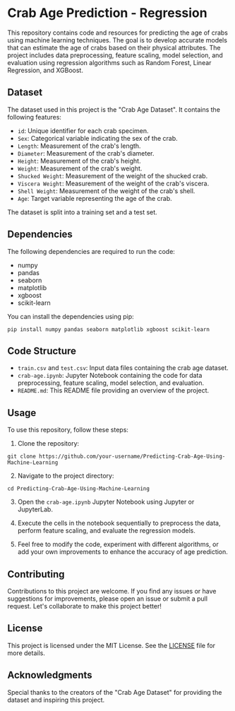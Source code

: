 # Crab Age Prediction - Regression

This repository contains code and resources for predicting the age of crabs using machine learning techniques. The goal is to develop accurate models that can estimate the age of crabs based on their physical attributes. The project includes data preprocessing, feature scaling, model selection, and evaluation using regression algorithms such as Random Forest, Linear Regression, and XGBoost.

## Dataset

The dataset used in this project is the "Crab Age Dataset". It contains the following features:

- `id`: Unique identifier for each crab specimen.
- `Sex`: Categorical variable indicating the sex of the crab.
- `Length`: Measurement of the crab's length.
- `Diameter`: Measurement of the crab's diameter.
- `Height`: Measurement of the crab's height.
- `Weight`: Measurement of the crab's weight.
- `Shucked Weight`: Measurement of the weight of the shucked crab.
- `Viscera Weight`: Measurement of the weight of the crab's viscera.
- `Shell Weight`: Measurement of the weight of the crab's shell.
- `Age`: Target variable representing the age of the crab.

The dataset is split into a training set and a test set.

## Dependencies

The following dependencies are required to run the code:

- numpy
- pandas
- seaborn
- matplotlib
- xgboost
- scikit-learn

You can install the dependencies using pip:

```shell
pip install numpy pandas seaborn matplotlib xgboost scikit-learn
```

## Code Structure

- `train.csv` and `test.csv`: Input data files containing the crab age dataset.
- `crab-age.ipynb`: Jupyter Notebook containing the code for data preprocessing, feature scaling, model selection, and evaluation.
- `README.md`: This README file providing an overview of the project.

## Usage

To use this repository, follow these steps:

1. Clone the repository:

```shell
git clone https://github.com/your-username/Predicting-Crab-Age-Using-Machine-Learning
```

2. Navigate to the project directory:

```shell
cd Predicting-Crab-Age-Using-Machine-Learning
```

3. Open the `crab-age.ipynb` Jupyter Notebook using Jupyter or JupyterLab.

4. Execute the cells in the notebook sequentially to preprocess the data, perform feature scaling, and evaluate the regression models.

5. Feel free to modify the code, experiment with different algorithms, or add your own improvements to enhance the accuracy of age prediction.

## Contributing

Contributions to this project are welcome. If you find any issues or have suggestions for improvements, please open an issue or submit a pull request. Let's collaborate to make this project better!

## License

This project is licensed under the MIT License. See the [LICENSE](https://opensource.org/license/mit/) file for more details.

## Acknowledgments

Special thanks to the creators of the "Crab Age Dataset" for providing the dataset and inspiring this project.
